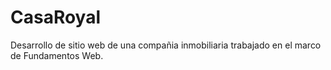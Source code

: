 # CasaRoyal
Desarrollo de sitio web de una compañia inmobiliaria trabajado en el marco de Fundamentos Web.
